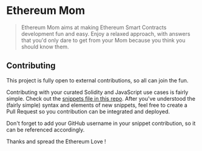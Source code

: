 # Ethereum Mom

> Ethereum Mom aims at making Ethereum Smart Contracts development fun and easy. Enjoy a relaxed approach, with answers that you'd only dare to get from your Mom because you think you should know them.

## Contributing

This project is fully open to external contributions, so all can join the fun.

Contributing with your curated Solidity and JavaScript use cases is fairly simple. Check out the [snippets file in this repo](https://github.com/thomasvds/ethereum-mom/blob/master/src/data/snippets.js). After you've understood the (fairly simple) syntax and elements of new snippets, feel free to create a Pull Request so you contribution can be integrated and deployed.

Don't forget to add your GitHub username in your snippet contribution, so it can be referenced accordingly.

Thanks and spread the Ethereum Love !
